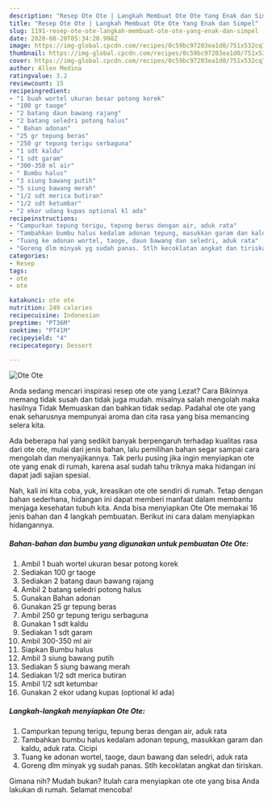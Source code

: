 ```yaml
---
description: "Resep Ote Ote | Langkah Membuat Ote Ote Yang Enak dan Simpel"
title: "Resep Ote Ote | Langkah Membuat Ote Ote Yang Enak dan Simpel"
slug: 1191-resep-ote-ote-langkah-membuat-ote-ote-yang-enak-dan-simpel
date: 2020-08-20T05:34:20.998Z
image: https://img-global.cpcdn.com/recipes/0c59bc97203ea1d0/751x532cq70/ote-ote-foto-resep-utama.jpg
thumbnail: https://img-global.cpcdn.com/recipes/0c59bc97203ea1d0/751x532cq70/ote-ote-foto-resep-utama.jpg
cover: https://img-global.cpcdn.com/recipes/0c59bc97203ea1d0/751x532cq70/ote-ote-foto-resep-utama.jpg
author: Allen Medina
ratingvalue: 3.2
reviewcount: 15
recipeingredient:
- "1 buah wortel ukuran besar potong korek"
- "100 gr taoge"
- "2 batang daun bawang rajang"
- "2 batang seledri potong halus"
- " Bahan adonan"
- "25 gr tepung beras"
- "250 gr tepung terigu serbaguna"
- "1 sdt kaldu"
- "1 sdt garam"
- "300-350 ml air"
- " Bumbu halus"
- "3 siung bawang putih"
- "5 siung bawang merah"
- "1/2 sdt merica butiran"
- "1/2 sdt ketumbar"
- "2 ekor udang kupas optional kl ada"
recipeinstructions:
- "Campurkan tepung terigu, tepung beras dengan air, aduk rata"
- "Tambahkan bumbu halus kedalam adonan tepung, masukkan garam dan kaldu, aduk rata. Cicipi"
- "Tuang ke adonan wortel, taoge, daun bawang dan seledri, aduk rata"
- "Goreng dlm minyak yg sudah panas. Stlh kecoklatan angkat dan tiriskan."
categories:
- Resep
tags:
- ote
- ote

katakunci: ote ote 
nutrition: 249 calories
recipecuisine: Indonesian
preptime: "PT36M"
cooktime: "PT41M"
recipeyield: "4"
recipecategory: Dessert

---
```



![Ote Ote](https://img-global.cpcdn.com/recipes/0c59bc97203ea1d0/751x532cq70/ote-ote-foto-resep-utama.jpg)

Anda sedang mencari inspirasi resep ote ote yang Lezat? Cara Bikinnya memang tidak susah dan tidak juga mudah. misalnya salah mengolah maka hasilnya Tidak Memuaskan dan bahkan tidak sedap. Padahal ote ote yang enak seharusnya mempunyai aroma dan cita rasa yang bisa memancing selera kita.



Ada beberapa hal yang sedikit banyak berpengaruh terhadap kualitas rasa dari ote ote, mulai dari jenis bahan, lalu pemilihan bahan segar sampai cara mengolah dan menyajikannya. Tak perlu pusing jika ingin menyiapkan ote ote yang enak di rumah, karena asal sudah tahu triknya maka hidangan ini dapat jadi sajian spesial.


Nah, kali ini kita coba, yuk, kreasikan ote ote sendiri di rumah. Tetap dengan bahan sederhana, hidangan ini dapat memberi manfaat dalam membantu menjaga kesehatan tubuh kita. Anda bisa menyiapkan Ote Ote memakai 16 jenis bahan dan 4 langkah pembuatan. Berikut ini cara dalam menyiapkan hidangannya.

<!--inarticleads1-->

##### Bahan-bahan dan bumbu yang digunakan untuk pembuatan Ote Ote:

1. Ambil 1 buah wortel ukuran besar potong korek
1. Sediakan 100 gr taoge
1. Sediakan 2 batang daun bawang rajang
1. Ambil 2 batang seledri potong halus
1. Gunakan  Bahan adonan
1. Gunakan 25 gr tepung beras
1. Ambil 250 gr tepung terigu serbaguna
1. Gunakan 1 sdt kaldu
1. Sediakan 1 sdt garam
1. Ambil 300-350 ml air
1. Siapkan  Bumbu halus
1. Ambil 3 siung bawang putih
1. Sediakan 5 siung bawang merah
1. Sediakan 1/2 sdt merica butiran
1. Ambil 1/2 sdt ketumbar
1. Gunakan 2 ekor udang kupas (optional kl ada)




<!--inarticleads2-->

##### Langkah-langkah menyiapkan Ote Ote:

1. Campurkan tepung terigu, tepung beras dengan air, aduk rata
1. Tambahkan bumbu halus kedalam adonan tepung, masukkan garam dan kaldu, aduk rata. Cicipi
1. Tuang ke adonan wortel, taoge, daun bawang dan seledri, aduk rata
1. Goreng dlm minyak yg sudah panas. Stlh kecoklatan angkat dan tiriskan.




Gimana nih? Mudah bukan? Itulah cara menyiapkan ote ote yang bisa Anda lakukan di rumah. Selamat mencoba!
